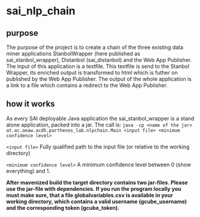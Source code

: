 # sai_nlp_chain

## purpose
The purpose of the project is to create a chain of the three existing data miner applications StanbolWrapper (here published as sai_stanbol_wrapper), Distanbol (sai_distanbol) and the Web App Publisher. The input of this application is a textfile. This textfile is send to the Stanbol Wrapper, its enriched output is transformed to html which is 
futher on published by the Web App Publisher. The output of the whole application is a link to a file which contains a redirect to the Web App Publisher.  

## how it works
As every SAI deployable Java application the sai_stanbol_wrapper is a stand alone application, packed into a jar. The call is: 
`java -cp <name of the jar> at.ac.oeaw.acdh.parthenos_lab.nlpchain.Main <input file> <minimum confidence level>`

`<input file>`
Fully qualified path to the input file (or relative to the working directory)

`<minimum confidence level>`
A minimum confidence level between 0 (show everything) and 1.

**After mavenized build the target directory contains two jar-files. Please use the jar-file with dependencies. If you run the program locally you must make sure, that a file globalvariables.csv is available in your working directory, which contains a valid username (gcube_username) and the corresponding token (gcube_token).** 

